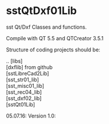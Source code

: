 # sstQtDxf01Lib

sst Qt/Dxf Classes and functions.

Compile with QT 5.5 and QTCreator 3.5.1

Structure of coding projects should be:

.. [libs]  <BR>
   [dxflib] from github <BR>
   [sstLibreCad2Lib] <BR>
   [sst_str01_lib]  <BR>
   [sst_misc01_lib]  <BR>
   [sst_rec04_lib]  <BR>
   [sst_dxf02_lib]  <BR>
   [sstQt01Lib]  <BR>

05.07.16: Version 1.0:  <BR>
